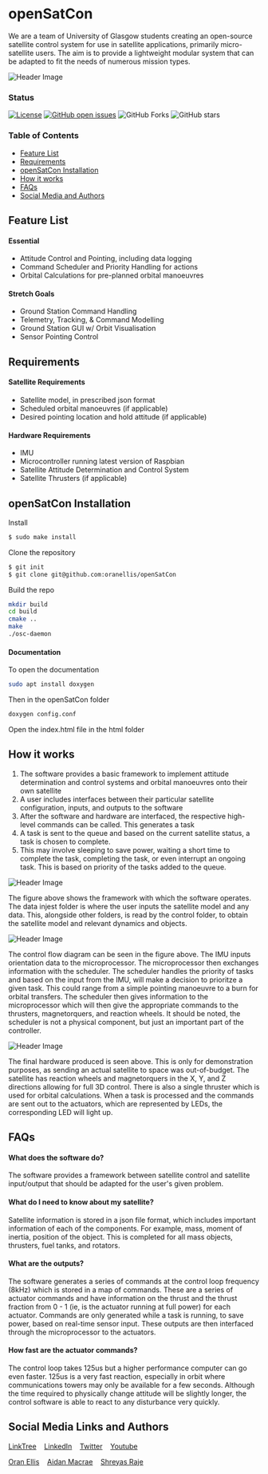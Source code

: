 # openSatCon
We are a team of University of Glasgow students creating an open-source satellite control system for use in satellite applications, primarily micro-satellite users. The aim is to provide a lightweight modular system that can be adapted to fit the needs of numerous mission types.

![Header Image](assets/logos/HeaderCandidateHQ.png)

### Status
<p><a href="LICENSE"><img src="https://img.shields.io/github/license/oranellis/openSatCon" alt="License" /></a>
<a href="https://github.com/oranellis/openSatCon/issues"><img src="https://img.shields.io/github/issues/oranellis/openSatCon" alt="GitHub open issues" /></a>
<img src= "https://img.shields.io/github/forks/oranellis/openSatCon" alt="GitHub Forks" /> </a>
<img src="https://img.shields.io/github/stars/oranellis/openSatCon" alt="GitHub stars" />
</p>

### Table of Contents
* [Feature List](#feature-list)
* [Requirements](#requirements)
* [openSatCon Installation](#opensatcon-installation)
* [How it works](#how-it-works)
* [FAQs](#faqs)
* [Social Media and Authors](#social-media-links-and-authors)

## Feature List
#### Essential
- Attitude Control and Pointing, including data logging
- Command Scheduler and Priority Handling for actions
- Orbital Calculations for pre-planned orbital manoeuvres 
#### Stretch Goals
- Ground Station Command Handling 
- Telemetry, Tracking, & Command Modelling
- Ground Station GUI w/ Orbit Visualisation
- Sensor Pointing Control

## Requirements
#### Satellite Requirements
- Satellite model, in prescribed json format
- Scheduled orbital manoeuvres (if applicable)
- Desired pointing location and hold attitude (if applicable)
#### Hardware Requirements
- IMU
- Microcontroller running latest version of Raspbian
- Satellite Attitude Determination and Control System 
- Satellite Thrusters (if applicable) 

## openSatCon Installation
Install <br/>
```sh
$ sudo make install
```
Clone the repository <br/>
```sh
$ git init 
$ git clone git@github.com:oranellis/openSatCon  
```
Build the repo<br/>
```sh
mkdir build
cd build
cmake ..
make    
./osc-daemon 
```
#### Documentation
To open the documentation <br/>
```sh
sudo apt install doxygen
```
Then in the openSatCon folder <br/>
```sh
doxygen config.conf
```
Open the index.html file in the html folder

## How it works
1. The software provides a basic framework to implement attitude determination and control systems and orbital manoeuvres onto their own satellite
2. A user includes interfaces between their particular satellite configuration, inputs, and outputs to the software
3. After the software and hardware are interfaced, the respective high-level commands can be called. This generates a task
4. A task is sent to the queue and based on the current satellite status, a task is chosen to complete.
5. This may involve sleeping to save power, waiting a short time to complete the task, completing the task, or even interrupt an ongoing task. This is based on priority of the tasks added to the queue.

![Header Image](assets/logos/dependencydiagram.png)

The figure above shows the framework with which the software operates. The data injest folder is where the user inputs the satellite model and any data. This, alongside other folders, is read by the control folder, to obtain the satellite model and relevant dynamics and objects.

![Header Image](assets/logos/ControlInterface.png)

The control flow diagram can be seen in the figure above. The IMU inputs orientation data to the microprocessor. The microprocessor then exchanges information with the scheduler. The scheduler handles the priority of tasks and based on the input from the IMU, will make a decision to prioritze a given task. This could range from a simple pointing manoeuvre to a burn for orbital transfers. The scheduler then gives information to the microprocessor which will then give the appropriate commands to the thrusters, magnetorquers, and reaction wheels. It should be noted, the scheduler is not a physical component, but just an important part of the controller. 

![Header Image](assets/logos/Finalcubesat.png)

The final hardware produced is seen above. This is only for demonstration purposes, as sending an actual satellite to space was out-of-budget. The satellite has reaction wheels and magnetorquers in the X, Y, and Z directions allowing for full 3D control. There is also a single thruster which is used for orbital calculations. When a task is processed and the commands are sent out to the actuators, which are represented by LEDs, the corresponding LED will light up. 


## FAQs
#### What does the software do?
The software provides a framework between satellite control and satellite input/output that should be adapted for the user's given problem.

#### What do I need to know about my satellite?
Satellite information is stored in a json file format, which includes important information of each of the components. For example, mass, moment of inertia, position of the object. This is completed for all mass objects, thrusters, fuel tanks, and rotators.

#### What are the outputs?
The software generates a series of commands at the control loop frequency (8kHz) which is stored in a map of commands. These are a series of actuator commands and have information on the thrust and the thrust fraction from 0 - 1 (ie, is the actuator running at full power) for each actuator. Commands are only generated while a task is running, to save power, based on real-time sensor input. These outputs are then interfaced through the microprocessor to the actuators.

#### How fast are the actuator commands?
The control loop takes 125us but a higher performance computer can go even faster. 125us is a very fast reaction, especially in orbit where communications towers may only be available for a few seconds. Although the time required to physically change attitude will be slightly longer, the control software is able to react to any disturbance very quickly.

## Social Media Links and Authors
[LinkTree](https://linktr.ee/openSatCon) &nbsp; &nbsp;[LinkedIn](https://linkedin.com/company/opensatcon) &nbsp; &nbsp;[Twitter](https://twitter.com/openSatCon) &nbsp; &nbsp;[Youtube](https://www.youtube.com/channel/UCqU7pj3qFMwDKtqEJbz2JTg)

[Oran Ellis](https://github.com/oranellis) &nbsp; &nbsp;[Aidan Macrae](https://github.com/2306781M) &nbsp; &nbsp;[Shreyas Raje](https://github.com/Shreylord)
